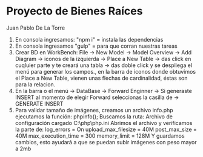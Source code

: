 # Proyecto de Bienes Raíces

Juan Pablo De La Torre

1. En consola ingresamos: "npm i" = instala las dependencias
2. En consola ingresamos "gulp" = para que corran nuestras tareas
3. Crear BD en WorkBench: File -> New Model -> Model Overview -> Add Diagram -> 
    iconos de la izquierda -> Place a New Table -> das click en cuqluier parte y te creará una tabla ->
    das doble click y se despliega el menú para generar los campos., en la barra de
    iconos donde obtuvimos el Place a New Table, vienen unas flechas de cardinalidad,
    éstas son para la relacion.
4. En la barra o el menú -> DataBase -> Forward Enginner -> Si generaste INSERT
    al momento de elegir Forward seleccionas la casilla de -> GENERATE INSERT
5. Para validar tamaño de imágenes, creamos un archivo info.php
    ejecutamos la función: phpinfo();
    Buscamos la ruta: Archivo de configuración cargado	C:\php\php.ini
    Abrimos el archivo y verificamos la parte de:
    log_errors = On
    upload_max_filesize = 40M
    post_max_size = 40M
    max_execution_time = 300
    memory_limit = 128M
    Y guardamos cambios, esto ayudará a que se puedan subir imágenes con peso mayor a 2mb